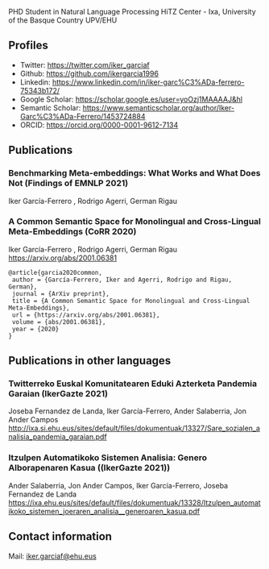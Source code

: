 PHD Student in Natural Language Processing
HiTZ Center - Ixa, University of the Basque Country UPV/EHU

## Profiles
* Twitter: https://twitter.com/iker_garciaf
* Github: https://github.com/ikergarcia1996
* Linkedin: https://www.linkedin.com/in/iker-garc%C3%ADa-ferrero-75343b172/
* Google Scholar: https://scholar.google.es/user=yoOzj1MAAAAJ&hl
* Semantic Scholar: https://www.semanticscholar.org/author/Iker-Garc%C3%ADa-Ferrero/1453724884
* ORCID: https://orcid.org/0000-0001-9612-7134

## Publications

### Benchmarking Meta-embeddings: What Works and What Does Not (Findings of EMNLP 2021)
Iker García-Ferrero , Rodrigo Agerri, German Rigau  


### A Common Semantic Space for Monolingual and Cross-Lingual Meta-Embeddings (CoRR 2020)
Iker García-Ferrero , Rodrigo Agerri, German Rigau  
https://arxiv.org/abs/2001.06381

```
@article{garcia2020common,
 author = {García-Ferrero, Iker and Agerri, Rodrigo and Rigau, German},
 journal = {ArXiv preprint},
 title = {A Common Semantic Space for Monolingual and Cross-Lingual Meta-Embeddings},
 url = {https://arxiv.org/abs/2001.06381},
 volume = {abs/2001.06381},
 year = {2020}
}
```

## Publications in other languages

### Twitterreko Euskal Komunitatearen Eduki Azterketa Pandemia Garaian (IkerGazte 2021)
Joseba Fernandez de Landa, Iker García-Ferrero, Ander Salaberria, Jon Ander Campos  
http://ixa.si.ehu.eus/sites/default/files/dokumentuak/13327/Sare_sozialen_analisia_pandemia_garaian.pdf


### Itzulpen Automatikoko Sistemen Analisia: Genero Alborapenaren Kasua ((IkerGazte 2021))
Ander Salaberria, Jon Ander Campos, Iker García-Ferrero, Joseba Fernandez de Landa  
https://ixa.ehu.eus/sites/default/files/dokumentuak/13328/Itzulpen_automatikoko_sistemen_joeraren_analisia__generoaren_kasua.pdf


## Contact information
Mail: iker.garciaf@ehu.eus
